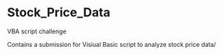 # Stock_Price_Data
VBA script challenge

Contains a submission for Visiual Basic script to analyze stock price data/
